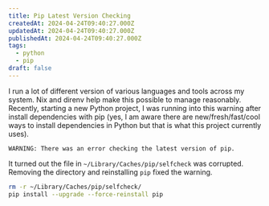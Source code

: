 ```yaml
---
title: Pip Latest Version Checking
createdAt: 2024-04-24T09:40:27.000Z
updatedAt: 2024-04-24T09:40:27.000Z
publishedAt: 2024-04-24T09:40:27.000Z
tags:
  - python
  - pip
draft: false
---
```


I run a lot of different version of various languages and tools across my system.
Nix and direnv help make this possible to manage reasonably.
Recently, starting a new Python project, I was running into this warning after install dependencies with pip (yes, I am aware there are new/fresh/fast/cool ways to install dependencies in Python but that is what this project currently uses).

```
WARNING: There was an error checking the latest version of pip.
```

It turned out the file in `~/Library/Caches/pip/selfcheck` was corrupted.
Removing the directory and reinstalling `pip` fixed the warning.

```sh
rm -r ~/Library/Caches/pip/selfcheck/
pip install --upgrade --force-reinstall pip
```

